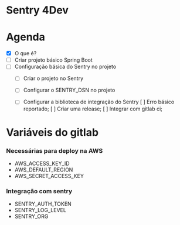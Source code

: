 # Sentry 4Dev

# Agenda

* [x] O que é?
* [ ] Criar projeto básico Spring Boot
* [ ] Configuração básica do Sentry no projeto
  * [ ] Criar o projeto no Sentry
  * [ ] Configurar o SENTRY_DSN no projeto
  * [ ] Configurar a biblioteca de integração do Sentry
[ ] Erro básico reportado;
[ ] Criar uma release;
[ ] Integrar com gitlab ci;




# Variáveis do gitlab

### Necessárias para deploy na AWS

- AWS_ACCESS_KEY_ID
- AWS_DEFAULT_REGION
- AWS_SECRET_ACCESS_KEY

### Integração com sentry

- SENTRY_AUTH_TOKEN
- SENTRY_LOG_LEVEL
- SENTRY_ORG
